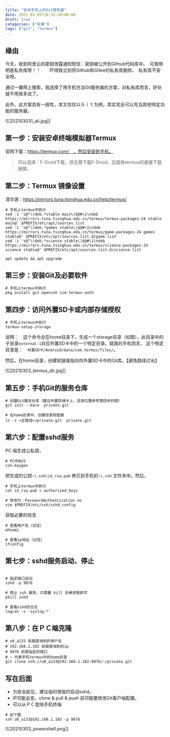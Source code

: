 ```yaml
---
title: "安卓手机上的Git服务器"
date: 2021-03-05T10:32:20+08:00
draft: true
categories: ["杂事"]
tags: ["git", "termux"]
---
```


## 缘由

今天，收到阿里云的密钥泄露通知短信：密钥被公开到Github代码库中。　可我明明是私有库呀！！　　吓得我立刻将Github和Gitee的私有库删除，　私有库不安全呀。

通过一番网上搜索，我选择了用手机充当Git服务器的方案，对私有库而言，好处就不用我多说了。

此外，此方案具有一般性，本文仅仅以Ｇｉｔ为例，其实完全可以充当其他特定功能的服务器。

<!--more-->

![[202103031_ali.jpg]]


## 第一步：安装安卓终端模拟器Termux

官网下载：https://termux.com/　，然后安装到手机。

> 可以选择：F-Droid下载，但无需下载F-Droid，后面有termux的直接下载链接。

## 第二步：Termux 镜像设置

清华源：https://mirrors.tuna.tsinghua.edu.cn/help/termux/

```shell
# 手机上termux中执行
sed -i 's@^\(deb.*stable main\)$@#\1\ndeb https://mirrors.tuna.tsinghua.edu.cn/termux/termux-packages-24 stable main@' $PREFIX/etc/apt/sources.list
sed -i 's@^\(deb.*games stable\)$@#\1\ndeb https://mirrors.tuna.tsinghua.edu.cn/termux/game-packages-24 games stable@' $PREFIX/etc/apt/sources.list.d/game.list
sed -i 's@^\(deb.*science stable\)$@#\1\ndeb https://mirrors.tuna.tsinghua.edu.cn/termux/science-packages-24 science stable@' $PREFIX/etc/apt/sources.list.d/science.list

apt update && apt upgrade
```

## 第三步：安装Git及必要软件

```shell
# 手机上termux中执行
pkg install git openssh vim termux-auth
```

## 第四步：访问外置SD卡或内部存储授权

```shell
# 手机上termux中执行
termux-setup-storage
```

说明：　这个命令会在home目录下，生成一个storage目录（如图），此目录中的子目录`external-1`对应外置SD卡中的一个特定目录。就我的手机而言， 这个特定目录是：　`外置SD卡/Android/data/com.termux/files/`。　

然后，在home目录，创建软链接指向你外置SD卡中的Git库。【避免路径过长】

![[20210303_termux_dir.jpg]]


## 第五步：手机Git的服务仓库

```shell
# 创建Git服务仓库（建议外置存储卡上，具体位置参考第四步的图）
git init --bare  private.git

# 在home目录中，创建目录软链接
ln -s <全路径>/private.git  private.git
```

## 第六步：配置sshd服务

PC 端生成公私钥，

```shell
# PC中执行
ssh-keygen
```

把生成的公钥`~\.ssh\id_rsa.pub` 拷贝到手机的`~\.ssh` 文件夹中。然后，

```shell
# 手机上termux中执行
cat id_rsa.pub > authorized_keys

# 修改为：PasswordAuthentication no
vim $PREFIX/etc/ssh/sshd_config
```

获取必要的信息

```shell
# 查看用户名（记住）
whoami

# 查看ip地址（记住）
ifconfig
```

## 第七步：sshd服务启动、停止

```shell

# 指定端口启动
sshd -p 9876

# 停止 ssh 服务，只需要 kill 杀掉进程即可
pkill sshd

# 查看sshd的日志
logcat -s 'syslog:*'
```


## 第八步：在ＰＣ端克隆

```shell
# u0_a133 前面查询到的用户名
# 192.168.1.102 前面查询到的ip
# 9876 前面指定的端口
# ~ 代表手机termux中的home目录
git clone ssh://u0_a133@192.168.1.102:9876/~/private.git
```

## 写在后面

- 为安全起见，建议临时用临时启动sshd。
- IP可能会变，clone & pull & push 前可能要修改Git客户端配置。
- 可以从ＰＣ登陆手机终端

```shell
# 如下图
ssh u0_a133@192.168.1.102 -p 9876

```

![[20210303_powershell.png]]
